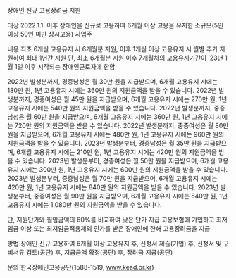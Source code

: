 장애인 신규 고용장려금 지원

대상
2022.1.1. 이후 장애인을 신규로 고용하여 6개월 이상 고용을 유지한 소규모(5인 이상 50인 미만 상시고용) 사업주

내용
최초 6개월 고용유지 시 6개월분 지원, 이후 1개월 이상 고용유지 시 월별 추가 지원하여 최대 1년간 지원
단, 최초 6개월분 지원 이후 7개월차의 고용유지기간이 ’23년 1월 1일 이후 시작되는 장애인근로자에 한함

2022년 발생분까지, 경증남성은 월 30만 원을 지급받으며, 6개월 고용유지 시에는 180만 원, 1년 고용유지 시에는 360만 원의 지원금액을 받을 수 있습니다.
2022년 발생분까지, 경증여성은 월 45만 원을 지급받으며, 6개월 고용유지 시에는 270만 원, 1년 고용유지 시에는 540만 원의 지원금액을 받을 수 있습니다.
2022년 발생분까지, 중증남성은 월 60만 원을 지급받으며, 6개월 고용유지 시에는 360만 원, 1년 고용유지 시에는 720만 원의 지원금액을 받을 수 있습니다.
2022년 발생분까지, 중증여성은 월 80만 원을 지급받으며, 6개월 고용유지 시에는 480만 원, 1년 고용유지 시에는 960만 원의 지원금액을 받을 수 있습니다.
2023년 발생분부터, 경증남성은 월 35만 원을 지급받으며, 6개월 고용유지 시에는 210만 원, 1년 고용유지 시에는 420만 원의 지원금액을 받을 수 있습니다.
2023년 발생분부터, 경증여성은 월 50만 원을 지급받으며, 6개월 고용유지 시에는 300만 원, 1년 고용유지 시에는 600만 원의 지원금액을 받을 수 있습니다.
2023년 발생분부터, 중증남성은 월 70만 원을 지급받으며, 6개월 고용유지 시에는 420만 원, 1년 고용유지 시에는 840만 원의 지원금액을 받을 수 있습니다.
2023년 발생분부터, 중증여성은 월 90만 원을 지급받으며, 6개월 고용유지 시에는 540만 원, 1년 고용유지 시에는 1,080만 원의 지원금액을 받을 수 있습니다.

단, 지원단가와 월임금액의 60%를 비교하여 낮은 단가 지급
고용보험에 가입하고 최저임금 이상 또는 최저임금적용제외 인가를 받은 장애인에 한해 고용장려금을 지급

방법
장애인 신규 고용하여 6개월 이상 고용유지 후, 신청서 제출(기업) 후, 신청서 및 구비서류 검토(공단) 후, 지급금액 확정(공단) 후, 장려금 지급(공단)

문의
한국장애인고용공단(1588-1519, www.kead.or.kr)
